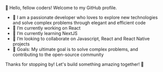<!--
**apoorva2404/apoorva2404** is a ✨ _special_ ✨ repository because its `README.md` (this file) appears on your GitHub profile.

Here are some ideas to get you started:

- 🔭 I’m currently working on ...
- 🌱 I’m currently learning ...
- 👯 I’m looking to collaborate on ...
- 🤔 I’m looking for help with ...
- 💬 Ask me about ...
- 📫 How to reach me: ...
- 😄 Pronouns: ...
- ⚡ Fun fact: ...
-->

👋 Hello, fellow coders! Welcome to my GitHub profile.

- 🌟 I am a passionate developer who loves to explore new technologies and solve complex problems through elegant and efficient code
- 🔭 I’m currently working on React
- 🌱 I’m currently learning NextJS
- 👯 I’m looking to collaborate on Javascript, React and React Native projects
- 🎯 Goals: My ultimate goal is to solve complex problems, and contributing to the open-source community

Thanks for stopping by! Let's build something amazing together! 🚀
